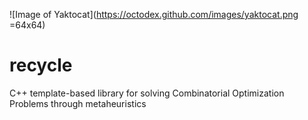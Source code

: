![Image of Yaktocat](https://octodex.github.com/images/yaktocat.png =64x64)
# recycle
C++ template-based library for solving Combinatorial Optimization Problems through metaheuristics
